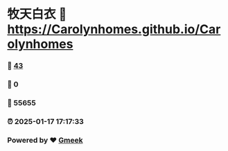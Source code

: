 # 牧天白衣 :link: https://Carolynhomes.github.io/Carolynhomes 
### :page_facing_up: [43](https://Carolynhomes.github.io/Carolynhomes/tag.html) 
### :speech_balloon: 0 
### :hibiscus: 55655 
### :alarm_clock: 2025-01-17 17:17:33 
### Powered by :heart: [Gmeek](https://github.com/Meekdai/Gmeek)

